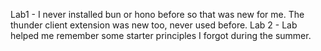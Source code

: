 Lab1 - 
I never installed bun or hono before so that was new for me.
The thunder client extension was new too, never used before.
Lab 2 - 
Lab helped me remember some starter principles I forgot during the summer.